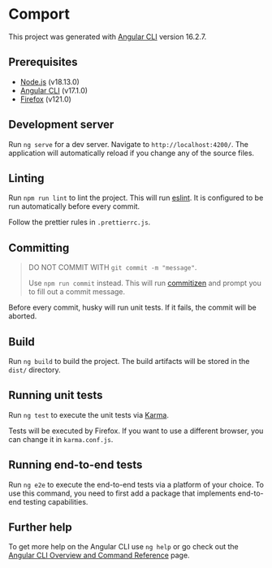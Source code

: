 # Comport

This project was generated with [Angular CLI](https://github.com/angular/angular-cli) version 16.2.7.

## Prerequisites

- [Node.js](https://nodejs.org/en/) (v18.13.0)
- [Angular CLI](https://angular.io/cli) (v17.1.0)
- [Firefox](https://www.mozilla.org/en-US/firefox/new/) (v121.0)

## Development server

Run `ng serve` for a dev server. Navigate to `http://localhost:4200/`. The application will automatically reload if you change any of the source files.

## Linting

Run `npm run lint` to lint the project. This will run [eslint](https://eslint.org/). It is configured to be run automatically before every commit.

Follow the prettier rules in `.prettierrc.js`.

## Committing

> DO NOT COMMIT WITH `git commit -m "message"`.
>
> Use `npm run commit` instead. This will run [commitizen](https://github.com/commitizen) and prompt you to fill out a commit message.

Before every commit, husky will run unit tests. If it fails, the commit will be aborted.

## Build

Run `ng build` to build the project. The build artifacts will be stored in the `dist/` directory.

## Running unit tests

Run `ng test` to execute the unit tests via [Karma](https://karma-runner.github.io).

Tests will be executed by Firefox. If you want to use a different browser, you can change it in `karma.conf.js`.

## Running end-to-end tests

Run `ng e2e` to execute the end-to-end tests via a platform of your choice. To use this command, you need to first add a package that implements end-to-end testing capabilities.

## Further help

To get more help on the Angular CLI use `ng help` or go check out the [Angular CLI Overview and Command Reference](https://angular.io/cli) page.
